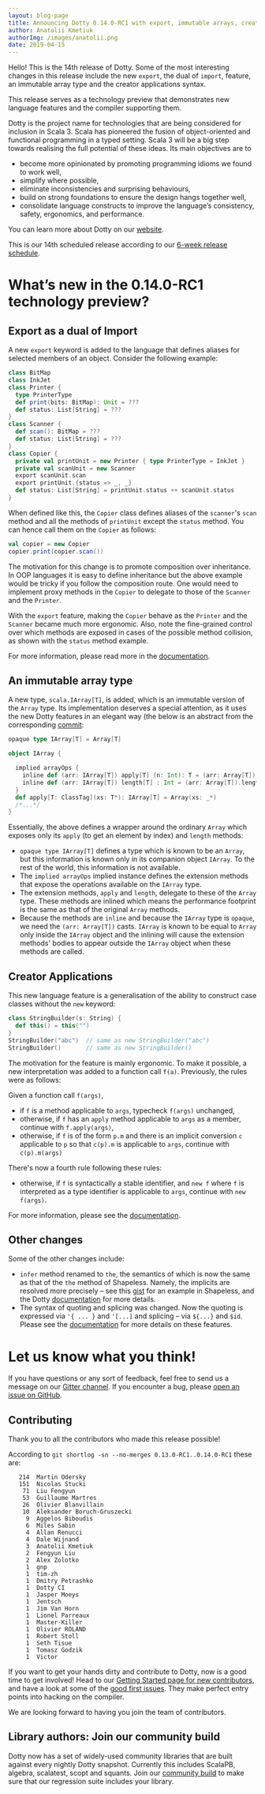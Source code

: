 ```yaml
---
layout: blog-page
title: Announcing Dotty 0.14.0-RC1 with export, immutable arrays, creator applications and more
author: Anatolii Kmetiuk
authorImg: /images/anatolii.png
date: 2019-04-15
---
```


Hello! This is the 14th release of Dotty. Some of the most interesting changes in this release include the new `export`, the dual of `import`, feature, an immutable array type and the creator applications syntax.

This release serves as a technology preview that demonstrates new
language features and the compiler supporting them.

Dotty is the project name for technologies that are being considered for
inclusion in Scala 3. Scala has pioneered the fusion of object-oriented and
functional programming in a typed setting. Scala 3 will be a big step towards
realising the full potential of these ideas. Its main objectives are to

- become more opinionated by promoting programming idioms we found to work well,
- simplify where possible,
- eliminate inconsistencies and surprising behaviours,
- build on strong foundations to ensure the design hangs together well,
- consolidate language constructs to improve the language’s consistency, safety, ergonomics, and
  performance.

You can learn more about Dotty on our [website](https://dotty.epfl.ch).

<!--more-->

This is our 14th scheduled release according to our
[6-week release schedule](https://dotty.epfl.ch/docs/usage/version-numbers.html).

# What’s new in the 0.14.0-RC1 technology preview?

## Export as a dual of Import

A new `export` keyword is added to the language that defines aliases for selected members of an object. Consider the following example:

```scala
class BitMap
class InkJet
class Printer {
  type PrinterType
  def print(bits: BitMap): Unit = ???
  def status: List[String] = ???
}
class Scanner {
  def scan(): BitMap = ???
  def status: List[String] = ???
}
class Copier {
  private val printUnit = new Printer { type PrinterType = InkJet }
  private val scanUnit = new Scanner
  export scanUnit.scan
  export printUnit.{status => _, _}
  def status: List[String] = printUnit.status ++ scanUnit.status
}
```

When defined like this, the `Copier` class defines aliases of the `scanner`'s `scan` method and all the methods of `printUnit` except the `status` method. You can hence call them on the `Copier` as follows:

```scala
val copier = new Copier
copier.print(copier.scan())
```

The motivation for this change is to promote composition over inheritance. In OOP languages it is easy to define inheritance but the above example would be tricky if you follow the composition route. One would need to implement proxy methods in the `Copier` to delegate to those of the `Scanner` and the `Printer`.

With the `export` feature, making the `Copier` behave as the `Printer` and the `Scanner` became much more ergonomic. Also, note the fine-grained control over which methods are exposed in cases of the possible method collision, as shown with the `status` method example.

For more information, please read more in the [documentation](https://dotty.epfl.ch/docs/reference/other-new-features/export.html).


## An immutable array type
A new type, `scala.IArray[T]`, is added, which is an immutable version of the `Array` type. Its implementation deserves a special attention, as it uses the new Dotty features in an elegant way (the below is an abstract from the corresponding [commit](https://github.com/lampepfl/dotty/commit/af2a0e66eb4b1204eac5dcb1d979486b92ef93d7#diff-156dc405d9f228bbc0fe406dfba63f65):

```scala
opaque type IArray[T] = Array[T]

object IArray {

  implied arrayOps {
    inline def (arr: IArray[T]) apply[T] (n: Int): T = (arr: Array[T]).apply(n)
    inline def (arr: IArray[T]) length[T] : Int = (arr: Array[T]).length
  }
  def apply[T: ClassTag](xs: T*): IArray[T] = Array(xs: _*)
  /*...*/
}
```

Essentially, the above defines a wrapper around the ordinary `Array` which exposes only its `apply` (to get an element by index) and `length` methods:

- `opaque type IArray[T]` defines a type which is known to be an `Array`, but this information is known only in its companion object `IArray`. To the rest of the world, this information is not available.
- The `implied arrayOps` implied instance defines the extension methods that expose the operations available on the `IArray` type.
- The extension methods, `apply` and `length`, delegate to these of the `Array` type. These methods are inlined which means the performance footprint is the same as that of the original `Array` methods.
- Because the methods are `inline` and because the `IArray` type is `opaque`, we need the `(arr: Array[T])` casts. `IArray` is known to be equal to `Array` only inside the `IArray` object and the inlining will cause the extension methods' bodies to appear outside the `IArray` object when these methods are called.

## Creator Applications
This new language feature is a generalisation of the ability to construct case classes without the `new` keyword:

```scala
class StringBuilder(s: String) {
  def this() = this("")
}
StringBuilder("abc")  // same as new StringBuilder("abc")
StringBuilder()       // same as new StringBuilder()
```

The motivation for the feature is mainly ergonomic. To make it possible, a new interpretation was added to a function call `f(a)`. Previously, the rules were as follows:

Given a function call `f(args)`,

 - if `f` is a method applicable to `args`, typecheck `f(args)` unchanged,
 - otherwise, if `f` has an `apply` method applicable to `args` as a member, continue with `f.apply(args)`,
 - otherwise, if `f` is of the form `p.m` and there is an implicit conversion `c` applicable to `p` so that `c(p).m` is applicable to `args`, continue with  `c(p).m(args)`

 There's now a fourth rule following these rules:

 - otherwise, if `f` is syntactically a stable identifier, and `new f` where `f` is interpreted as a type identifier is applicable to `args`, continue with `new f(args)`.

For more information, please see the [documentation](https://dotty.epfl.ch/docs/reference/other-new-features/creator-applications.html).

## Other changes

Some of the other changes include:

- `infer` method renamed to `the`, the semantics of which is now the same as that of the `the` method of Shapeless. Namely, the implicits are resolved more precisely – see this [gist](https://gist.github.com/milessabin/8833a1dbf7e8245b30f8) for an example in Shapeless, and the Dotty [documentation](https://dotty.epfl.ch/docs/reference/contextual/given-clauses.html#querying-implied-instances) for more details.
- The syntax of quoting and splicing was changed. Now the quoting is expressed via `'{ ... }` and `'[...]` and splicing – via `${...}` and `$id`. Please see the [documentation](https://dotty.epfl.ch/docs/reference/metaprogramming/principled-meta-programming.html) for more details on these features.

# Let us know what you think!

If you have questions or any sort of feedback, feel free to send us a message on our
[Gitter channel](https://gitter.im/lampepfl/dotty). If you encounter a bug, please
[open an issue on GitHub](https://github.com/lampepfl/dotty/issues/new).

## Contributing

Thank you to all the contributors who made this release possible!

According to `git shortlog -sn --no-merges 0.13.0-RC1..0.14.0-RC1` these are:

```
   214  Martin Odersky
   151  Nicolas Stucki
    71  Liu Fengyun
    53  Guillaume Martres
    26  Olivier Blanvillain
    10  Aleksander Boruch-Gruszecki
     9  Aggelos Biboudis
     6  Miles Sabin
     4  Allan Renucci
     4  Dale Wijnand
     3  Anatolii Kmetiuk
     2  Fengyun Liu
     2  Alex Zolotko
     1  gnp
     1  tim-zh
     1  Dmitry Petrashko
     1  Dotty CI
     1  Jasper Moeys
     1  Jentsch
     1  Jim Van Horn
     1  Lionel Parreaux
     1  Master-Killer
     1  Olivier ROLAND
     1  Robert Stoll
     1  Seth Tisue
     1  Tomasz Godzik
     1  Victor
```

If you want to get your hands dirty and contribute to Dotty, now is a good time to get involved!
Head to our [Getting Started page for new contributors](https://dotty.epfl.ch/docs/contributing/getting-started.html),
and have a look at some of the [good first issues](https://github.com/lampepfl/dotty/issues?q=is%3Aissue+is%3Aopen+label%3Aexp%3Anovice).
They make perfect entry points into hacking on the compiler.

We are looking forward to having you join the team of contributors.

## Library authors: Join our community build

Dotty now has a set of widely-used community libraries that are built against every nightly Dotty
snapshot. Currently this includes ScalaPB, algebra, scalatest, scopt and squants.
Join our [community build](https://github.com/lampepfl/dotty-community-build)
to make sure that our regression suite includes your library.

[Scastie]: https://scastie.scala-lang.org/?target=dotty

[@odersky]: https://github.com/odersky
[@DarkDimius]: https://github.com/DarkDimius
[@smarter]: https://github.com/smarter
[@felixmulder]: https://github.com/felixmulder
[@nicolasstucki]: https://github.com/nicolasstucki
[@liufengyun]: https://github.com/liufengyun
[@OlivierBlanvillain]: https://github.com/OlivierBlanvillain
[@biboudis]: https://github.com/biboudis
[@allanrenucci]: https://github.com/allanrenucci
[@Blaisorblade]: https://github.com/Blaisorblade
[@Duhemm]: https://github.com/Duhemm
[@AleksanderBG]: https://github.com/AleksanderBG
[@milessabin]: https://github.com/milessabin
